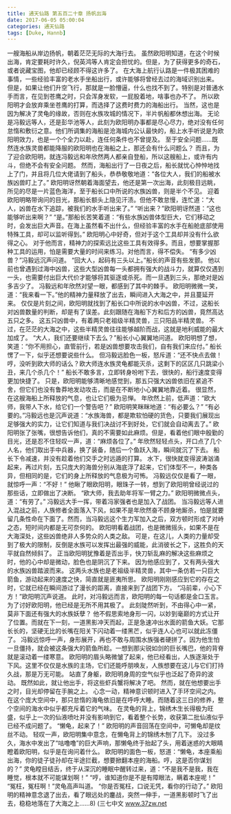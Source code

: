 ```yaml
---
title: 通天仙路 第五百二十章 扬帆出海
date: 2017-06-05 05:00:04
categories: 通天仙路
tags: [Duke, Hannb]
---
```


一艘海船从岸边扬帆，朝着茫茫无际的大海行去。
虽然欧阳明知道，在这个时候出海，肯定要耗时许久，倪英鸿等人肯定会担忧的。但是，为了获得更多的奇石，或者说藏宝图，他却已经顾不得这许多了。
在大海上航行认路是一件极其困难的事情，一些经验丰富的老水手坐船出行，或许能够将曾经去过的海域识别出来。
但是，如果让他们升空飞行，那就是一脸懵逼，什么也找不到了。特别是对普通水手而言，在见到苍鹰之时，只会浑身发软，一屁股着地，啥事也办不了。
所以欧阳明才会放弃乘坐苍鹰的打算，而选择了这费时费力的海船出行。
当然，这也是因为解决了灵龟的缘故，否则在水族攻城的情况下，半片帆船都休想出海。
无论是冯毅远等人，还是彭华池等人，此刻为欧阳明办事都是尽心尽力，绝对没有任何怠惰和敷衍之意。他们所调集的海船是沧海城内公认最快的，船上水手听说是为欧阳明效力，也是一个个全力以赴，连任何条件也不曾提及。
至于安全问题……既然连水族灵兽都能降服的欧阳明也在海船之上，那还会有什么问题么？
而且，为了迎合欧阳明，就连冯毅远和年欣然两人都亲自登船，所以这艘船上，或许有内斗，但绝不会有安全问题。
然而，海船出行了一日夜之后，船长就忧心忡忡地找上了门，并且将几位大佬请到了船头，恭恭敬敬地道：“各位大人，我们的船被水族凶兽盯上了。”
欧阳明讶然朝着海面望去，他还是第一次出海，此刻极目远眺，所见的尽是一片蓝色海洋，至于船长口中所说的水族凶兽，则是半个不见。
迎着欧阳明略带询问的目光，那船长额头上隐见汗渍。但他不敢怠慢，连忙道：“大人，凶兽在水下追踪，被我们的水手听出来了。”
“听出来？”欧阳明讶然道：“这也能够听出来啊？”
“是。”那船长苦笑着道：“有些水族凶兽体型巨大，它们移动之时，会发出巨大声音。在海上虽然看不出什么，但经验丰富的水手在船舱底部使用特殊工具，却可以监听得到。”
欧阳明心中好奇，但对于这个工具却并没有什么欲得之心。
对于他而言，精神力的探索远比这些工具有效得多。而且，想要掌握那种工具的运用，怕是需要大量的时间来练习。对他而言，得不偿失。
“有多少凶兽？”冯毅远沉声问道。
“回大人，起码有三头以上。”船长的声音有些发颤。
他以前也曾遇到过海中凶兽，这些大型凶兽每一头都拥有强大的战斗力，就算仅仅遇到一头，也需要付出巨大代价才能够将其驱逐或杀死。而一旦遇到三头，那绝对是凶多吉少了。
冯毅远和年欣然对望一眼，都感到了其中的棘手。
欧阳明微微一笑，道：“我来看一下。”他的精神力量释放了出去，瞬间进入大海之中，并且蔓延开来。
仅仅是片刻之间，欧阳明就找到了船长口中所说的水中凶兽，不过，这船长对凶兽数量的判断，却是有了误差。此刻跟随在海船下方和后方的凶兽，竟然高达五只之多。
这五只凶兽中，有着两只老祖级半精灵兽，三只阳品半精灵兽。
不过，在茫茫的大海之中，这些半精灵兽往往能够越阶而战，这就是地利威能的最大加成了。
“大人，我们还要继续下去么？”船长小心翼翼地问道。
欧阳明想了想，笑道：“你不用担心，直管前行，若是凶兽想要攻击我们，自有我们来应付。”
船长愣了一下，似乎还想要说些什么。
但冯毅远脸色一板，怒斥道：“还不快点去做！哼，没听到欧大师的话么？欧大师连水族灵龟都能灭杀，这剩下的区区几只跳梁小丑，来几个杀几个！”
船长不敢多言，立即转身吩咐下去，很快的，船行速度变得更加快捷了。
只是，欧阳明能够清晰地感觉到，那五只强大凶兽依旧在紧追不舍，但它们也没有鲁莽地发动攻击，而是在不断地小心翼翼地靠近着。
很显然，在这艘海船上所释放的气息，也让它们极为忌惮。
年欣然上前，低声道：“欧大师，我带人下水，给它们一个警告吧？”
欧阳明笑眯眯地道：“有必要么？”
“有必要的。”冯毅远也是沉声说道：“水族海兽，都是欺软怕硬的货色，只要我们展现出足够强大的实力，让它们知道与我们决战讨不到好处，它们就会自动离去了。”
欧阳明张了张嘴，很想告诉他们，真的不需要如此麻烦。但是，看着他们眼中殷勤的目光，还是忍不住轻叹一声，道：“麻烦各位了。”
年欣然轻轻点头，开口点了几个人名，他们取出手中兵器，换了装备，随后一个鱼跃入海，瞬间就沉了下去。
船长下令减速，并没有趁着他们交手之时远遁的打算。
水下，很快就变得波涛汹涌起来，再过片刻，五只庞大的海兽分别从海底浮了起来，它们体型不一，种类各异，但相同的是，它们的身上所释放的气息极为可怖。
冯毅远仅仅是看了一眼，就惊呼一声：“不好！”
他瞅了眼欧阳明，眼珠子一转，想到了欧阳明曾经说过的那些话，立即做出了决断。
“欧大师，我去助年将军一臂之力。”
欧阳明微微点头，道：“有劳了。”
冯毅远大手一挥，带着冯家强者也是加入了战团。
当冯毅远等人进入混战之前，人族修者全面落入下风，如果不是年欣然奋不顾身地厮杀，怕是就要留几条性命在下面了。然而，当冯毅远这个生力军加入之后，双方顿时形成了对峙之态，短时间内都是无可奈何的。
欧阳明看着战团，也是微微摇头，如果不是在大海深处，这些凶兽绝非人多势众的人类之敌。
可是，在这儿，人类的力量却受到了极大的限制，反倒是水族可以发挥出最强的威能，此消彼长之下，这胜负的天平就自然倾斜了。
正当欧阳明犹豫着是否出手，快刀斩乱麻的解决这些麻烦之时，他的心中却是微动，脸色也是阴沉了下来。
因为他感应到了，又有两头强大的水族凶兽踏波而来。
这两头水族也是老祖级半精灵兽，其中一条仿若一只巨大箭鱼，游动起来的速度之快，简直就是匪夷所思。
欧阳明刚刚感应到它的存在之时，它就已经在瞬间游过了漫长的距离，直接来到了战团下方。
“冯前辈，小心下方！”欧阳明沉声说道。
此时，对冯毅远而言，欧阳明的每一句话都是金口玉言。为了讨好欧阳明，他已经是无所不用其极了。
此刻陡然听到，不由得心中一紧，莫非下面还有强大的水族妖孽？
他不假思索地身形一闪，以妙到毫巅的方式让开了位置。而就在下一刻，一道黑影冲天而起，正是急速冲出水面的箭鱼大妖。它那长长的，坚硬无比的长嘴在阳关下闪动着一缕黑芒，似乎连人心也可以就此冻僵了。
冯毅远惊呼一声，身形展开，再也不敢与周围水族强者硬拼了。因为他生怕一旦僵持，就会被这条强大的箭鱼所趁。一想到那尖锐如剑的巨长嘴巴，他的背脊就是滚动着一缕寒意。
欧阳明的眉头略微皱了起来，他已经看出，人族逐渐处于下风。这里不仅仅是水族的主场，它们还能呼朋唤友，人族想要在这儿与它们打持久战，那是万无可能。
站直了身躯，欧阳明身周的空气似乎也泛起了奇异的波动。
既然如此，就让他出手，将这些虾兵蟹将解决了吧。
然而，就在他想要出手之时，目光却停留在手腕之上。
心念一动，精神意识顿时进入了手环空间之内。
在这个庞大空间中，那只怠惰的海龟依旧是在呼呼大睡。而随着这三日的修养，整个空间的海水中似乎都充斥着它的气味。
在灵龟的背上，锦绣木生长得极为旺盛，似乎上一次的仙液喷吐并没有影响到它，看着整个长势，收获第二批仙液似乎已经不成问题了。
“懒龟，起来了！”
欧阳明的声音回荡在空间中，可懒龟却是纹丝不动。
轻叹一声，欧阳明集中意念，在懒龟背上的锦绣木刨了几下。
没过多久，海水中发出了“咕噜噜”的巨大声响，那懒龟终于抬起了头，用着迷惑的大眼睛瞪着欧阳明，似乎是在询问着什么。
欧阳明的面色一板，怒道：“懒龟，本座乘船出海，你的徒子徒孙却在半途拦截，想要掀翻本座的海船。哼，这是否你谋划的？”
灵龟瞠目结舌，终于从深沉的睡眠中醒转过来，道：“不是我不是我，我在睡觉，根本就不可能谋划啊！”
“哼，谁知道你是不是有障眼法，瞒着本座呢！”
“冤枉，冤枉啊！”灵龟高声叫道。
“你是否冤枉，口说无凭，看你的行动了。”
欧阳明的精神意念退了出去，看了眼远处的鏖战，突然一伸手，一道黑影顿时飞了出去，稳稳地落在了大海之上……8)
(三七中文 www.37zw.net